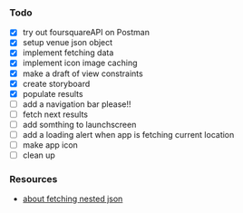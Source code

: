### Todo
- [x] try out foursquareAPI on Postman
- [x] setup venue json object
- [x] implement fetching data
- [x] implement icon image caching
- [x] make a draft of view constraints
- [x] create storyboard
- [x] populate results
- [ ] add a navigation bar please!!
- [ ] fetch next results
- [ ] add somthing to launchscreen
- [ ] add a loading alert when app is fetching current location
- [ ] make app icon
- [ ] clean up

### Resources
- [about fetching nested json](https://developer.apple.com/swift/blog/?id=37)
